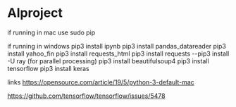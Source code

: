 # AIproject

if running in mac
use sudo pip

if running in windows
pip3 install ipynb
pip3 install pandas_datareader
pip3 install yahoo_fin
pip3 install requests_html
pip3 install requests
--pip3 install -U ray (for parallel processing)
pip3 install beautifulsoup4
pip3 install tensorflow
pip3 install keras


links
https://opensource.com/article/19/5/python-3-default-mac

https://github.com/tensorflow/tensorflow/issues/5478
